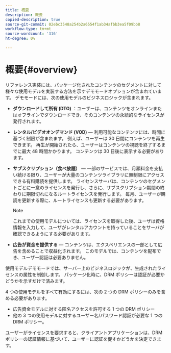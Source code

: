 ```yaml
---
title: 概要
description: 概要
copied-description: true
source-git-commit: 02ebc3548a254b2a6554f1ab34afbb3ea5f09bb8
workflow-type: tm+mt
source-wordcount: '316'
ht-degree: 0%

---
```


# 概要{#overview}

リファレンス実装には、パッケージ化されたコンテンツのセグメントに対して様々な使用モデルを実装する方法を示すデモモードオプションが含まれています。 デモモードには、次の使用モデルのビジネスロジックが含まれます。

* **ダウンロードして所有 (DTO)** ：ユーザーは、コンテンツをオンラインまたはオフラインでダウンロードでき、そのコンテンツの永続的なライセンスが発行されます。
* **レンタル/ビデオオンデマンド (VOD)**  — 利用可能なコンテンツには、時間に基づく制限が含まれます。 例えば、ユーザーは 30 日間にコンテンツを再生できます。 再生が開始されたら、ユーザーはコンテンツの視聴を終了するまでに最大 48 時間かかります。 コンテンツは 30 日後に表示する必要があります。
* **サブスクリプション（食べ放題）**  — 一部のサービスでは、月額料金を支払い続ける限り、ユーザーが大量のコンテンツライブラリに無制限にアクセスできる有料購読を提供します。 ライセンスサーバは、コンテンツのセグメントごとに一意のライセンスを発行し、さらに、サブスクリプション期間の終わりに期限切れになるルートライセンスを発行します。 毎月、ユーザーが購読を更新する際に、ルートライセンスも更新する必要があります。

  >[!NOTE]
  >
  >これまでの使用モデルについては、ライセンスを取得した後、ユーザは資格情報を入力して、ユーザがレンタルアカウントを持っていることをサーバが確認できるようにする必要があります。

* **広告が資金を提供する**  — コンテンツは、エクスペリエンスの一部として広告を含めることで収益化されます。 このモデルでは、コンテンツを配布でき、ユーザー認証は必要ありません。

使用モデルデモモードでは、サーバー上のビジネスロジックが、生成されたライセンスの属性を制御します。 パッケージ化時に、DRM ポリシーは認証が必要かどうかを示すだけで済みます。

4 つの使用モデルをすべて有効にするには、次の 2 つの DRM ポリシーのみを含める必要があります。

* 広告資金モデルに対する匿名アクセスを許可する 1 つの DRM ポリシー
* 他の 3 つの使用モデルに対するユーザー名/パスワード認証が必要な 1 つの DRM ポリシー。

ユーザーがライセンスを要求すると、クライアントアプリケーションは、DRM ポリシーの認証情報に基づいて、ユーザーに認証を促すかどうかを決定できます。
